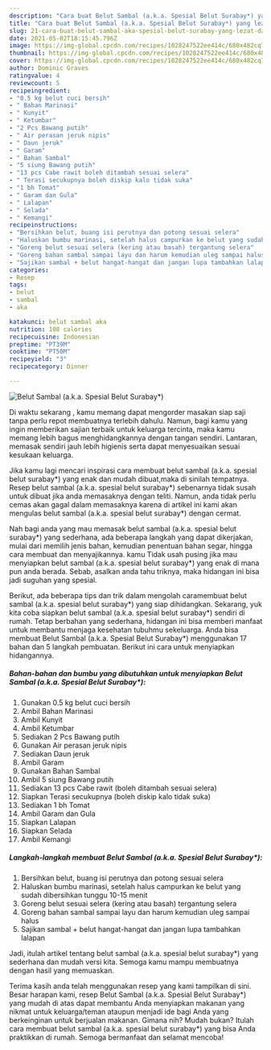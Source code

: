 ```yaml
---
description: "Cara buat Belut Sambal (a.k.a. Spesial Belut Surabay*) yang lezat dan Mudah Dibuat"
title: "Cara buat Belut Sambal (a.k.a. Spesial Belut Surabay*) yang lezat dan Mudah Dibuat"
slug: 21-cara-buat-belut-sambal-aka-spesial-belut-surabay-yang-lezat-dan-mudah-dibuat
date: 2021-05-02T18:15:45.796Z
image: https://img-global.cpcdn.com/recipes/1028247522ee414c/680x482cq70/belut-sambal-aka-spesial-belut-surabay-foto-resep-utama.jpg
thumbnail: https://img-global.cpcdn.com/recipes/1028247522ee414c/680x482cq70/belut-sambal-aka-spesial-belut-surabay-foto-resep-utama.jpg
cover: https://img-global.cpcdn.com/recipes/1028247522ee414c/680x482cq70/belut-sambal-aka-spesial-belut-surabay-foto-resep-utama.jpg
author: Dominic Graves
ratingvalue: 4
reviewcount: 5
recipeingredient:
- "0.5 kg belut cuci bersih"
- " Bahan Marinasi"
- " Kunyit"
- " Ketumbar"
- "2 Pcs Bawang putih"
- " Air perasan jeruk nipis"
- " Daun jeruk"
- " Garam"
- " Bahan Sambal"
- "5 siung Bawang putih"
- "13 pcs Cabe rawit boleh ditambah sesuai selera"
- " Terasi secukupnya boleh diskip kalo tidak suka"
- "1 bh Tomat"
- " Garam dan Gula"
- " Lalapan"
- " Selada"
- " Kemangi"
recipeinstructions:
- "Bersihkan belut, buang isi perutnya dan potong sesuai selera"
- "Haluskan bumbu marinasi, setelah halus campurkan ke belut yang sudah dibersihkan tunggu 10-15 menit"
- "Goreng belut sesuai selera (kering atau basah) tergantung selera"
- "Goreng bahan sambal sampai layu dan harum kemudian uleg sampai halus"
- "Sajikan sambal + belut hangat-hangat dan jangan lupa tambahkan lalapan"
categories:
- Resep
tags:
- belut
- sambal
- aka

katakunci: belut sambal aka 
nutrition: 108 calories
recipecuisine: Indonesian
preptime: "PT39M"
cooktime: "PT50M"
recipeyield: "3"
recipecategory: Dinner

---
```



![Belut Sambal (a.k.a. Spesial Belut Surabay*)](https://img-global.cpcdn.com/recipes/1028247522ee414c/680x482cq70/belut-sambal-aka-spesial-belut-surabay-foto-resep-utama.jpg)

Di waktu  sekarang , kamu memang dapat mengorder masakan siap saji tanpa perlu repot membuatnya terlebih dahulu. Namun, bagi kamu yang ingin memberikan sajian terbaik untuk keluarga tercinta, maka kamu memang lebih bagus menghidangkannya dengan tangan sendiri. Lantaran, memasak sendiri jauh lebih higienis serta dapat menyesuaikan sesuai kesukaan keluarga.

Jika kamu lagi mencari inspirasi cara membuat belut sambal (a.k.a. spesial belut surabay*) yang enak dan mudah dibuat,maka di sinilah tempatnya. Resep belut sambal (a.k.a. spesial belut surabay*)  sebenarnya tidak susah untuk dibuat jika anda memasaknya dengan teliti. Namun, anda tidak perlu cemas akan gagal dalam memasaknya 
karena di artikel ini kami akan mengulas belut sambal (a.k.a. spesial belut surabay*) dengan cermat.  



Nah bagi anda yang mau memasak belut sambal (a.k.a. spesial belut surabay*) yang sederhana, ada beberapa langkah yang dapat dikerjakan, mulai dari memilih jenis bahan, kemudian penentuan bahan segar, hingga cara membuat dan menyajikannya. kamu Tidak usah pusing jika mau menyiapkan belut sambal (a.k.a. spesial belut surabay*) yang enak di mana pun anda berada. Sebab, asalkan anda  tahu triknya, maka hidangan ini bisa jadi suguhan yang spesial.

Berikut, ada beberapa tips dan trik dalam mengolah caramembuat belut sambal (a.k.a. spesial belut surabay*) yang siap dihidangkan. Sekarang, yuk kita coba siapkan belut sambal (a.k.a. spesial belut surabay*) sendiri di rumah. Tetap berbahan yang sederhana, hidangan ini bisa memberi manfaat untuk membantu menjaga kesehatan tubuhmu sekeluarga. Anda bisa membuat Belut Sambal (a.k.a. Spesial Belut Surabay*) menggunakan 17 bahan dan 5 langkah pembuatan. Berikut ini cara untuk menyiapkan hidangannya.

<!--inarticleads1-->

##### Bahan-bahan dan bumbu yang dibutuhkan untuk menyiapkan Belut Sambal (a.k.a. Spesial Belut Surabay*):

1. Gunakan 0.5 kg belut cuci bersih
1. Ambil  Bahan Marinasi
1. Ambil  Kunyit
1. Ambil  Ketumbar
1. Sediakan 2 Pcs Bawang putih
1. Gunakan  Air perasan jeruk nipis
1. Sediakan  Daun jeruk
1. Ambil  Garam
1. Gunakan  Bahan Sambal
1. Ambil 5 siung Bawang putih
1. Sediakan 13 pcs Cabe rawit (boleh ditambah sesuai selera)
1. Siapkan  Terasi secukupnya (boleh diskip kalo tidak suka)
1. Sediakan 1 bh Tomat
1. Ambil  Garam dan Gula
1. Siapkan  Lalapan
1. Siapkan  Selada
1. Ambil  Kemangi




<!--inarticleads2-->

##### Langkah-langkah membuat Belut Sambal (a.k.a. Spesial Belut Surabay*):

1. Bersihkan belut, buang isi perutnya dan potong sesuai selera
1. Haluskan bumbu marinasi, setelah halus campurkan ke belut yang sudah dibersihkan tunggu 10-15 menit
1. Goreng belut sesuai selera (kering atau basah) tergantung selera
1. Goreng bahan sambal sampai layu dan harum kemudian uleg sampai halus
1. Sajikan sambal + belut hangat-hangat dan jangan lupa tambahkan lalapan




Jadi, itulah artikel tentang  belut sambal (a.k.a. spesial belut surabay*)  yang sederhana dan mudah versi kita. Semoga kamu mampu membuatnya dengan hasil yang memuaskan. 

Terima kasih anda telah menggunakan resep yang kami tampilkan di sini. Besar harapan kami, resep  Belut Sambal (a.k.a. Spesial Belut Surabay*) yang mudah di atas dapat membantu Anda menyiapkan makanan yang nikmat untuk keluarga/teman ataupun menjadi ide bagi Anda yang berkeinginan untuk berjualan makanan. Gimana nih? Mudah bukan? Itulah cara membuat belut sambal (a.k.a. spesial belut surabay*) yang bisa Anda praktikkan di rumah. Semoga bermanfaat dan selamat mencoba!

